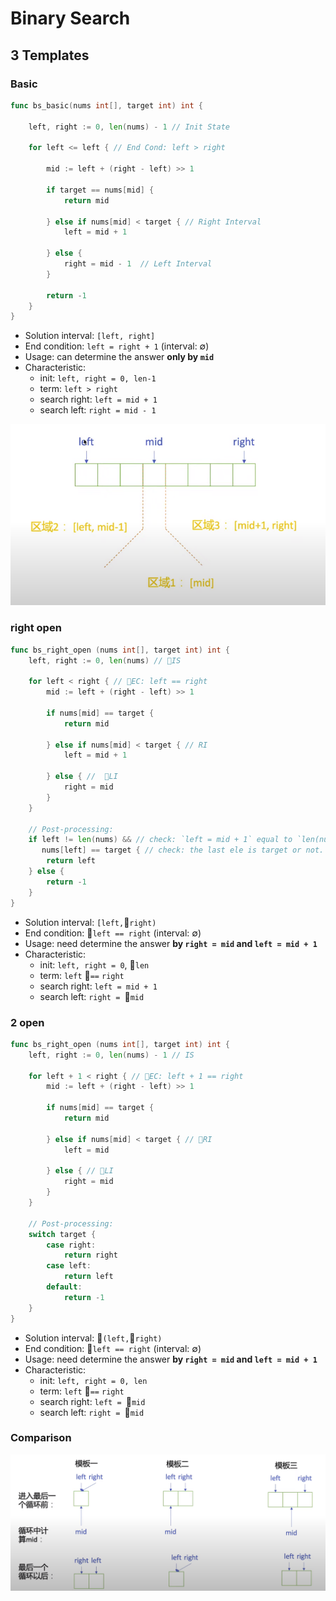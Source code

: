 # Binary Search

## 3 Templates
### Basic
```go
func bs_basic(nums int[], target int) int {

    left, right := 0, len(nums) - 1 // Init State

    for left <= left { // End Cond: left > right

        mid := left + (right - left) >> 1

        if target == nums[mid] {
            return mid

        } else if nums[mid] < target { // Right Interval
            left = mid + 1

        } else {
            right = mid - 1  // Left Interval
        }

        return -1
    }
}
```
- Solution interval: `[left, right]`
- End condition: `left = right + 1` (interval: $\emptyset$)
- Usage: can determine the answer **only by `mid`**
- Characteristic:
  - init: `left, right = 0, len-1`
  - term: `left > right`
  - search right: `left = mid + 1`
  - search left: `right = mid - 1`

![bs-basic](../../images/bs-basic.png)

### right open
```go
func bs_right_open (nums int[], target int) int {
    left, right := 0, len(nums) // 🔴IS

    for left < right { // 🔴EC: left == right
        mid := left + (right - left) >> 1

        if nums[mid] == target {
            return mid

        } else if nums[mid] < target { // RI
            left = mid + 1

        } else { //  🔴LI
            right = mid
        }
    }

    // Post-processing:
    if left != len(nums) && // check: `left = mid + 1` equal to `len(nums) - 1`
       nums[left] == target { // check: the last ele is target or not.
        return left
    } else {
        return -1
    }
}
```
- Solution interval: `[left,`🔴`right)`
- End condition: 🔴`left == right` (interval: $\emptyset$)
- Usage: need determine the answer **by `right = mid` and `left = mid + 1`**
- Characteristic:
  - init: `left, right = 0`, 🔴`len`
  - term: `left` 🔴`==` `right`
  - search right: `left = mid + 1`
  - search left: `right = `🔴`mid`

### 2 open
```go
func bs_right_open (nums int[], target int) int {
    left, right := 0, len(nums) - 1 // IS

    for left + 1 < right { // 🔴EC: left + 1 == right
        mid := left + (right - left) >> 1

        if nums[mid] == target {
            return mid

        } else if nums[mid] < target { // 🔴RI
            left = mid 

        } else { // 🔴LI
            right = mid
        }
    }

    // Post-processing:
    switch target {
        case right:
            return right
        case left:
            return left
        default:
            return -1
    }
}
```
- Solution interval: 🔴`(left,`🔴`right)`
- End condition: 🔴`left == right` (interval: $\emptyset$)
- Usage: need determine the answer **by `right = mid` and `left = mid + 1`**
- Characteristic:
  - init: `left, right = 0, len`
  - term: `left` 🔴`==` `right`
  - search right: `left = `🔴`mid`
  - search left: `right = `🔴`mid`


### Comparison
![bs-comp](../../images/bs-comp.png)
